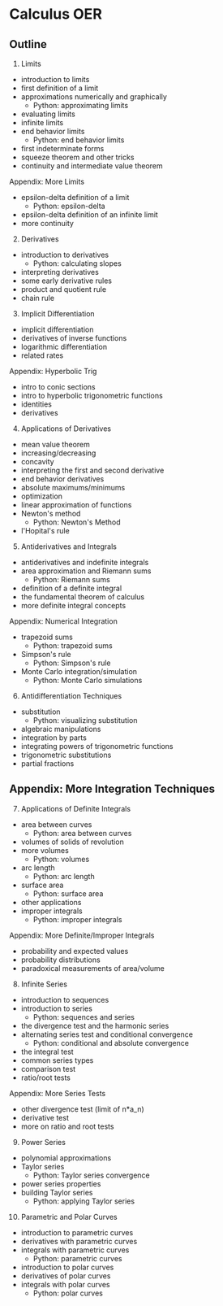 # Calculus OER


## Outline

1. Limits
- introduction to limits
- first definition of a limit
- approximations numerically and graphically
    - Python: approximating limits
- evaluating limits
- infinite limits
- end behavior limits
    - Python: end behavior limits
- first indeterminate forms
- squeeze theorem and other tricks
- continuity and intermediate value theorem

Appendix: More Limits
- epsilon-delta definition of a limit
    - Python: epsilon-delta
- epsilon-delta definition of an infinite limit
- more continuity

2. Derivatives
- introduction to derivatives
    - Python: calculating slopes
- interpreting derivatives
- some early derivative rules
- product and quotient rule
- chain rule

3. Implicit Differentiation
- implicit differentiation
- derivatives of inverse functions
- logarithmic differentiation
- related rates

Appendix: Hyperbolic Trig
- intro to conic sections
- intro to hyperbolic trigonometric functions
- identities
- derivatives

4. Applications of Derivatives
- mean value theorem
- increasing/decreasing
- concavity
- interpreting the first and second derivative
- end behavior derivatives
- absolute maximums/minimums
- optimization
- linear approximation of functions
- Newton's method
    - Python: Newton's Method
- l'Hopital's rule

5. Antiderivatives and Integrals
- antiderivatives and indefinite integrals
- area approximation and Riemann sums
    - Python: Riemann sums
- definition of a definite integral
- the fundamental theorem of calculus
- more definite integral concepts

Appendix: Numerical Integration
- trapezoid sums
    - Python: trapezoid sums
- Simpson's rule
    - Python: Simpson's rule
- Monte Carlo integration/simulation
    - Python: Monte Carlo simulations

6. Antidifferentiation Techniques
- substitution
    - Python: visualizing substitution
- algebraic manipulations
- integration by parts
- integrating powers of trigonometric functions
- trigonometric substitutions
- partial fractions

Appendix: More Integration Techniques
- 

7. Applications of Definite Integrals
- area between curves
    - Python: area between curves
- volumes of solids of revolution
- more volumes
    - Python: volumes
- arc length
    - Python: arc length
- surface area
    - Python: surface area
- other applications
- improper integrals
    - Python: improper integrals

Appendix: More Definite/Improper Integrals
- probability and expected values
- probability distributions
- paradoxical measurements of area/volume

8. Infinite Series
- introduction to sequences
- introduction to series
    - Python: sequences and series
- the divergence test and the harmonic series
- alternating series test and conditional convergence
    - Python: conditional and absolute convergence
- the integral test
- common series types
- comparison test
- ratio/root tests

Appendix: More Series Tests
- other divergence test (limit of n*a_n)
- derivative test
- more on ratio and root tests

9. Power Series
- polynomial approximations
- Taylor series
    - Python: Taylor series convergence
- power series properties
- building Taylor series
    - Python: applying Taylor series

10. Parametric and Polar Curves
- introduction to parametric curves
- derivatives with parametric curves
- integrals with parametric curves
    - Python: parametric curves
- introduction to polar curves
- derivatives of polar curves
- integrals with polar curves
    - Python: polar curves